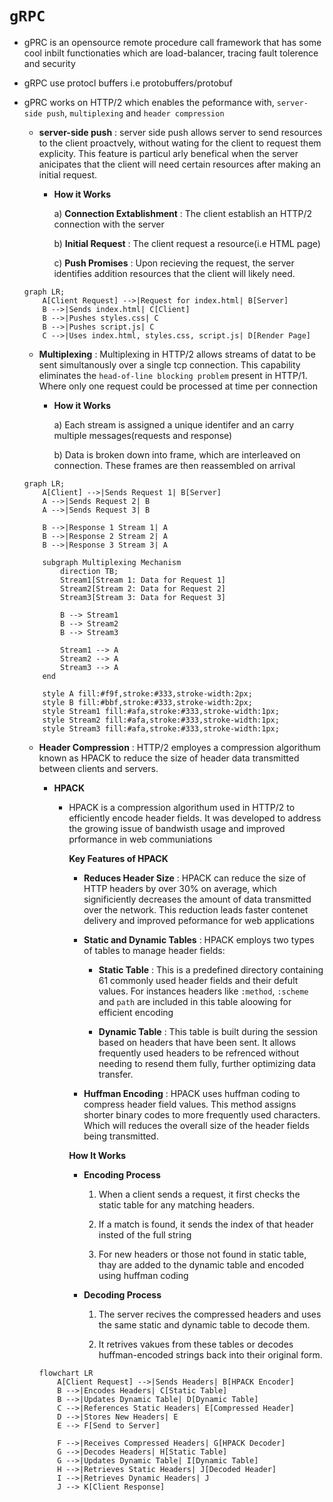 # `gRPC`
  * gPRC is an opensource remote procedure call framework that has some cool inbilt functionaties
    which are load-balancer, tracing fault tolerence and security

  * gRPC use protocl buffers i.e protobuffers/protobuf

  * gPRC works on HTTP/2 which enables the peformance with, `server-side push`, `multiplexing` and
    `header compression`

      * **server-side push** : server side push allows server to send resources to the client
      proactvely, without wating for the client to request them explicity. This feature is particul
      arly benefical when the server anicipates that the client will need certain resources after
      making an initial request.

        * **How it Works**

          a) **Connection Extablishment** : The client establish an HTTP/2 connection with the server
          
          b) **Initial Request** : The client request a resource(i.e HTML page)

          c) **Push Promises** : Upon recieving the request, the server identifies addition resources
             that the client will likely need.


      ```mermaid
      graph LR;
          A[Client Request] -->|Request for index.html| B[Server]
          B -->|Sends index.html| C[Client]
          B -->|Pushes styles.css| C
          B -->|Pushes script.js| C
          C -->|Uses index.html, styles.css, script.js| D[Render Page]
      ```

      * **Multiplexing** : Multiplexing in HTTP/2 allows streams of datat to be sent simultanously over
        a single tcp connection. This capability eliminates the `head-of-line blocking problem` present
        in HTTP/1. Where only one request could be processed at time per connection

        * **How it Works**

          a) Each stream is assigned a unique identifer and an carry multiple messages(requests and response)

          b) Data is broken down into frame, which are interleaved on connection. These frames are then
             reassembled on arrival


      ```mermaid
      graph LR;
          A[Client] -->|Sends Request 1| B[Server]
          A -->|Sends Request 2| B
          A -->|Sends Request 3| B
    
          B -->|Response 1 Stream 1| A
          B -->|Response 2 Stream 2| A
          B -->|Response 3 Stream 3| A

          subgraph Multiplexing Mechanism
              direction TB;
              Stream1[Stream 1: Data for Request 1]
              Stream2[Stream 2: Data for Request 2]
              Stream3[Stream 3: Data for Request 3]
        
              B --> Stream1
              B --> Stream2
              B --> Stream3
        
              Stream1 --> A
              Stream2 --> A
              Stream3 --> A
          end

          style A fill:#f9f,stroke:#333,stroke-width:2px;
          style B fill:#bbf,stroke:#333,stroke-width:2px;
          style Stream1 fill:#afa,stroke:#333,stroke-width:1px;
          style Stream2 fill:#afa,stroke:#333,stroke-width:1px;
          style Stream3 fill:#afa,stroke:#333,stroke-width:1px;
      ```

      * **Header Compression** : HTTP/2 employes a compression algorithum known as HPACK to reduce
        the size of header data transmitted between clients and servers.

        * **HPACK**

          * HPACK is a compression algorithum used in HTTP/2 to efficiently encode header fields.
             It was developed to address the growing issue of bandwisth usage and improved prformance
             in web communiations

             **Key Features of HPACK**

               * **Reduces Header Size** : HPACK can reduce the size of HTTP headers by over 30% on
                 average, which significiently decreases the amount of data transmitted over the
                 network. This reduction leads faster contenet delivery and improved peformance
                 for web applications

               * **Static and Dynamic Tables** : HPACK employs two types of tables to manage header
                 fields:

                 * **Static Table** : This is a predefined directory containing 61 commonly used
                   header fields and their defult values. For instances headers like `:method`,
                   `:scheme` and `path` are included in this table aloowing for efficient encoding

                 * **Dynamic Table** : This table is built during the session based on headers
                   that have been sent. It allows frequently used headers to be refrenced without
                   needing to resend them fully, further optimizing data transfer.

               * **Huffman Encoding** : HPACK uses huffman coding to compress header field values.
                 This method assigns shorter binary codes to more frequently used characters. Which
                 will reduces the overall size of the header fields being transmitted.


             **How It Works**

               * **Encoding Process**

                 1. When a client sends a request, it first checks the static table for any matching
                    headers.

                 2. If a match is found, it sends the index of that header insted of the full string

                 3. For new headers or those not found in static table, thay are added to the dynamic
                    table and encoded using huffman coding


               * **Decoding Process**

                 1. The server recives the compressed headers and uses the same static and dynamic
                    table to decode them.

                 2. It retrives vakues from these tables or decodes huffman-encoded strings back into
                    their original form.

        ```mermaid
        flowchart LR
            A[Client Request] -->|Sends Headers| B[HPACK Encoder]
            B -->|Encodes Headers| C[Static Table]
            B -->|Updates Dynamic Table| D[Dynamic Table]
            C -->|References Static Headers| E[Compressed Header]
            D -->|Stores New Headers| E
            E --> F[Send to Server]

            F -->|Receives Compressed Headers| G[HPACK Decoder]
            G -->|Decodes Headers| H[Static Table]
            G -->|Updates Dynamic Table| I[Dynamic Table]
            H -->|Retrieves Static Headers| J[Decoded Header]
            I -->|Retrieves Dynamic Headers| J
            J --> K[Client Response]
        ```
